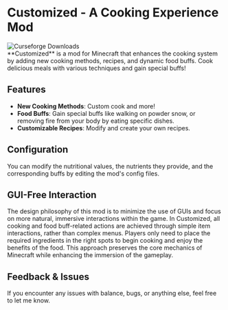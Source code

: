 # Customized - A Cooking Experience Mod
<img src="http://cf.way2muchnoise.eu/full_1156112_downloads.svg" title="Curseforge Downloads" alt="Curseforge Downloads">
<br>
**Customized** is a mod for Minecraft that enhances the cooking system by adding new cooking methods, recipes, and dynamic food buffs. Cook delicious meals with various techniques and gain special buffs!

## Features
- **New Cooking Methods**: Custom cook and more!
- **Food Buffs**: Gain special buffs like walking on powder snow, or removing fire from your body by eating specific dishes.
- **Customizable Recipes**: Modify and create your own recipes.

## Configuration
You can modify the nutritional values, the nutrients they provide, and the corresponding buffs by editing the mod's config files.

## GUI-Free Interaction
The design philosophy of this mod is to minimize the use of GUIs and focus on more natural,
immersive interactions within the game. In Customized, all cooking and food buff-related actions are achieved through simple item interactions,
rather than complex menus. Players only need to place the required ingredients in the right spots to begin cooking and enjoy the benefits of the food.
This approach preserves the core mechanics of Minecraft while enhancing the immersion of the gameplay.

## Feedback & Issues
If you encounter any issues with balance, bugs, or anything else, feel free to let me know.